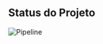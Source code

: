 ## Status do Projeto

![Pipeline](https://github.com/Gabriel-Bur/DevOpsChallenge/workflows/Pipeline/badge.svg?branch=master&event=push)
